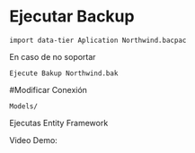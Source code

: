 # Ejecutar Backup

````
import data-tier Aplication Northwind.bacpac
````

En caso de no soportar

````
Ejecute Bakup Northwind.bak
````

#Modificar Conexión

````
Models/
````

Ejecutas Entity Framework

Video Demo: 